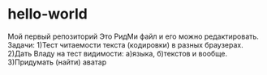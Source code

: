 # hello-world
Мой первый репозиторий
Это РидМи файл и его можно редактировать.
Задачи:
1)Тест читаемости текста (кодировки) в разных браузерах.
2)Дать Владу на тест видимости: а)языка, б)текстов и вообще.
3)Придумать (найти) аватар
